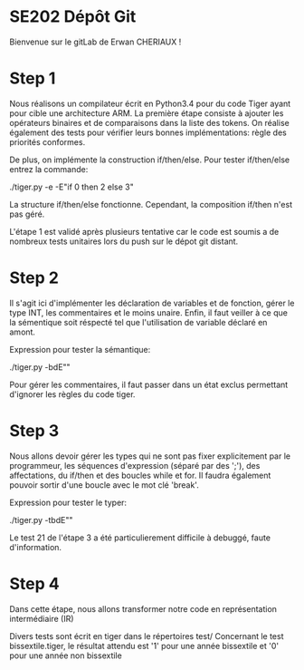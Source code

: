 # SE202 Dépôt Git

Bienvenue sur le gitLab de Erwan CHERIAUX !

# Step 1

Nous réalisons un compilateur écrit en Python3.4 pour du code Tiger ayant pour cible une architecture ARM.
La première étape consiste à ajouter les opérateurs binaires et de comparaisons dans la liste des tokens.
On réalise également des tests pour vérifier leurs bonnes implémentations: règle des priorités conformes.

De plus, on implémente la construction if/then/else.
Pour tester if/then/else entrez la commande:

./tiger.py -e -E"if 0 then 2 else 3"

La structure if/then/else fonctionne. Cependant, la composition if/then n'est pas géré.

L'étape 1 est validé après plusieurs tentative car le code est soumis a de nombreux tests unitaires lors du push sur le dépot git distant.

# Step 2

Il s'agit ici d'implémenter les déclaration de variables et de fonction, gérer le type INT, les commentaires et le moins unaire. Enfin, il faut veiller à ce que la sémentique soit réspecté tel que l'utilisation de variable déclaré en amont.

Expression pour tester la sémantique:

./tiger.py -bdE""

Pour gérer les commentaires, il faut passer dans un état exclus permettant d'ignorer les règles du code tiger.

# Step 3

Nous allons devoir gérer les types qui ne sont pas fixer explicitement par le programmeur, les séquences d'expression (séparé par des ';'), des affectations, du if/then et des boucles while et for.
Il faudra également pouvoir sortir d'une boucle avec le mot clé 'break'.  

Expression pour tester le typer:

./tiger.py -tbdE""

Le test 21 de l'étape 3 a été particulierement difficile à debuggé, faute d'information.

# Step 4

Dans cette étape, nous allons transformer notre code en représentation intermédiaire (IR)

Divers tests sont écrit en tiger dans le répertoires test/
Concernant le test bissextile.tiger, le résultat attendu est '1' pour une année bissextile et '0' pour une année non bissextile
